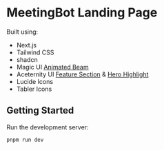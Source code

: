 # MeetingBot Landing Page

Built using:

- Next.js
- Tailwind CSS
- shadcn
- Magic UI [Animated Beam](https://magicui.design/docs/components/animated-beam)
- Aceternity UI [Feature Section](https://ui.aceternity.com/components/feature-sections) & [Hero Highlight](https://ui.aceternity.com/components/hero-highlight)
- Lucide Icons
- Tabler Icons

## Getting Started

Run the development server:

```
pnpm run dev
```
